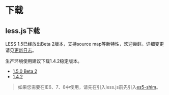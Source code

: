 # 下载

## less.js下载

LESS 1.5已经放出Beta 2版本，支持source map等新特性，欢迎尝鲜。详细变更请见[更新日志](./changelog.html)。

生产环境使用建议下载1.4.2稳定版本。

- [1.5.0 Beta 2](https://github.com/less/less.js/raw/master/dist/less-1.5.0-b2.min.js)
- [1.4.2](https://github.com/less/less.js/raw/master/dist/less-1.4.2.min.js)

> 如果您需要在IE6、7、8中使用，请先在引入less.js前先引入[es5-shim](https://github.com/kriskowal/es5-shim)。